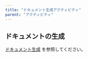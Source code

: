 ```yaml
---
title: "ドキュメント生成アクティビティ"
parent: "アクティビティ"
---
```


## ドキュメントの生成

[ドキュメント生成](generate-document) を参照してください。
